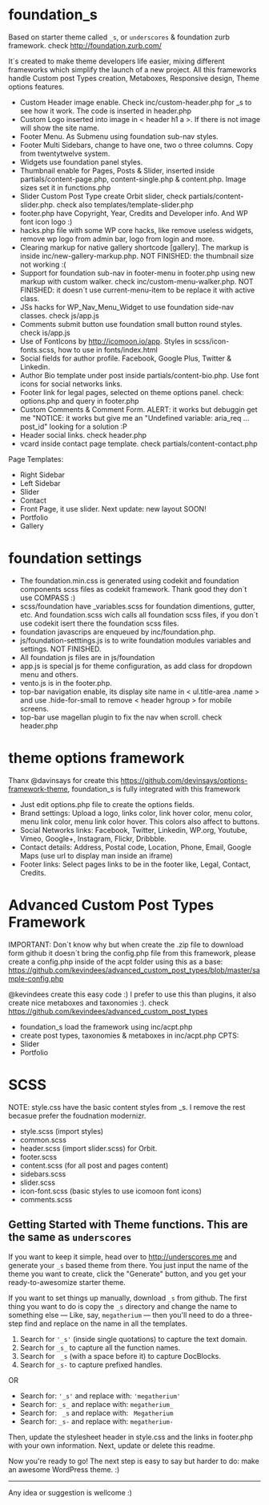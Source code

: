 foundation_s
===

Based on starter theme called `_s`, or `underscores` & foundation zurb framework. check http://foundation.zurb.com/

It´s created to make theme developers life easier, mixing different frameworks which simplify the launch of a new project. All this frameworks handle Custom post Types creation, Metaboxes, Responsive design, Theme options features.

- Custom Header image enable. Check inc/custom-header.php for _s to see how it work. The code is inserted in header.php
- Custom Logo inserted into image in < header h1 a >. If there is not image will show the site name.
- Footer Menu. As Submenu using foundation sub-nav styles.
- Footer Multi Sidebars, change to have one, two o three columns. Copy from twentytwelve system.
- Widgets use foundation panel styles.
- Thumbnail enable for Pages, Posts & Slider, inserted inside partials/content-page.php, content-single.php & content.php. Image sizes set it in functions.php
- Slider Custom Post Type create Orbit slider, check partials/content-slider.php. check also templates/template-slider.php
- footer.php have Copyright, Year, Credits and Developer info. And WP font icon logo :)
- hacks.php file with some WP core hacks, like remove useless widgets, remove wp logo from admin bar, logo from login and more.
- Clearing markup for native gallery shortcode [gallery]. The markup is inside inc/new-gallery-markup.php. NOT FINISHED: the thumbnail size not working :(
- Support for foundation sub-nav in footer-menu in footer.php using new markup with custom walker. check inc/custom-menu-walker.php. NOT FINISHED: it doesn´t use current-menu-item to be replace it with active class.
- JSs hacks for WP_Nav_Menu_Widget to use foundation side-nav classes. check js/app.js
- Comments submit button use foundation small button round styles. check is/app.js
- Use of FontIcons by http://icomoon.io/app. Styles in scss/icon-fonts.scss, how to use in fonts/index.html
- Social fields for author profile. Facebook, Google Plus, Twitter & Linkedin.
- Author Bio template under post inside partials/content-bio.php. Use font icons for social networks links.
- Footer link for legal pages, selected on theme options panel. check: options.php and query in footer.php
- Custom Comments & Comment Form. ALERT: it works but debuggin get me "NOTICE: it works but give me an "Undefined variable: aria_req ... post_id" looking for a solution :P
- Header social links. check header.php
- vcard inside contact page template. check partials/content-contact.php


Page Templates:
- Right Sidebar
- Left Sidebar
- Slider
- Contact
- Front Page, it use slider. Next update: new layout
SOON!
- Portfolio
- Gallery


foundation settings
===

- The foundation.min.css is generated using codekit and foundation components scss files as codekit framework. Thank good they don´t use COMPASS :)
- scss/foundation have _variables.scss for foundation dimentions, gutter, etc. And foundation.scss wich calls all foundation scss files, if you don´t use codekit isert there the foundation scss files.
- foundation javascrips are enqueued by inc/foundation.php.
- js/foundation-setttings.js is to write foundation modules variables and settings. NOT FINISHED.
- All foundation js files are in js/foundation
- app.js is special js for theme configuration, as add class for dropdown menu and others.
- vento.js is in the footer.php.
- top-bar navigation enable, its display site name in < ul.title-area .name > and use .hide-for-small to remove < header hgroup > for mobile screens.
- top-bar use magellan plugin to fix the nav when scroll. check header.php



theme options framework
===

Thanx @davinsays for create this https://github.com/devinsays/options-framework-theme, foundation_s is fully integrated with this framework

- Just edit options.php file to create the options fields.
- Brand settings: Upload a logo, links color, link hover color, menu color, menu link color, menu link color hover. This colors also affect to buttons.
- Social Networks links: Facebook, Twitter, Linkedin, WP.org, Youtube, Vimeo, Google+, Instagram, Flickr, Dribbble.
- Contact details: Address, Postal code, Location, Phone, Email, Google Maps (use url to display man inside an iframe)
- Footer links: Select pages links to be in the footer like, Legal, Contact, Credits.



Advanced Custom Post Types Framework
===

IMPORTANT: Don´t know why but when create the .zip file to download form github it doesn´t bring the config.php file from this framework, please create a config.php inside of the acpt folder using this as a base: https://github.com/kevindees/advanced_custom_post_types/blob/master/sample-config.php

@kevindees create this easy code :) I prefer to use this than plugins, it also create nice metaboxes and taxonomies :). check https://github.com/kevindees/advanced_custom_post_types

- foundation_s load the framework using inc/acpt.php
- create post types, taxonomies & metaboxes in inc/acpt.php
CPTS:
- Slider
- Portfolio



SCSS
===

NOTE: style.css have the basic content styles from _s. I remove the rest becasue prefer the foudnation modernizr.

- style.scss (import styles)
- common.scss
- header.scss (import slider.scss) for Orbit.
- footer.scss
- content.scss (for all post and pages content)
- sidebars.scss
- slider.scss
- icon-font.scss (basic styles to use icomoon font icons)
- comments.scss



Getting Started with Theme functions. This are the same as `underscores`
---------------

If you want to keep it simple, head over to http://underscores.me and generate your `_s` based theme from there. You just input the name of the theme you want to create, click the "Generate" button, and you get your ready-to-awesomize starter theme.

If you want to set things up manually, download `_s` from github. The first thing you want to do is copy the `_s` directory and change the name to something else — Like, say, `megatherium` — then you'll need to do a three-step find and replace on the name in all the templates.

1. Search for `'_s'` (inside single quotations) to capture the text domain.
2. Search for `_s_` to capture all the function names.
3. Search for ` _s` (with a space before it) to capture DocBlocks.
4. Search for `_s-` to capture prefixed handles.

OR

* Search for: `'_s'` and replace with: `'megatherium'`
* Search for: `_s_` and replace with: `megatherium_`
* Search for: <code>&nbsp;_s</code> and replace with: <code>&nbsp;Megatherium</code>
* Search for: `_s-` and replace with: `megatherium-`

Then, update the stylesheet header in style.css and the links in footer.php with your own information. Next, update or delete this readme.

Now you're ready to go! The next step is easy to say but harder to do: make an awesome WordPress theme. :)

---------------


Any idea or suggestion is wellcome :)
